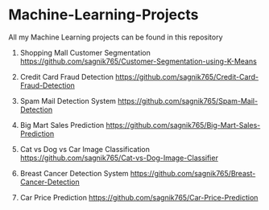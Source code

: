 # Machine-Learning-Projects
All my Machine Learning projects can be found in this repository

1. Shopping Mall Customer Segmentation    https://github.com/sagnik765/Customer-Segmentation-using-K-Means

2. Credit Card Fraud Detection    https://github.com/sagnik765/Credit-Card-Fraud-Detection

3. Spam Mail Detection System    https://github.com/sagnik765/Spam-Mail-Detection

4. Big Mart Sales Prediction    https://github.com/sagnik765/Big-Mart-Sales-Prediction

5. Cat vs Dog vs Car Image Classification    https://github.com/sagnik765/Cat-vs-Dog-Image-Classifier

6. Breast Cancer Detection System    https://github.com/sagnik765/Breast-Cancer-Detection

7. Car Price Prediction    https://github.com/sagnik765/Car-Price-Prediction
